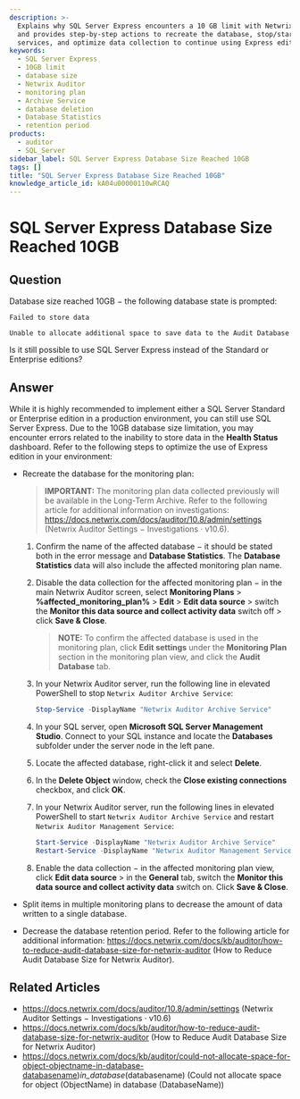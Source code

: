 ```yaml
---
description: >-
  Explains why SQL Server Express encounters a 10 GB limit with Netwrix Auditor
  and provides step-by-step actions to recreate the database, stop/start
  services, and optimize data collection to continue using Express edition.
keywords:
  - SQL Server Express
  - 10GB limit
  - database size
  - Netwrix Auditor
  - monitoring plan
  - Archive Service
  - database deletion
  - Database Statistics
  - retention period
products:
  - auditor
  - SQL_Server
sidebar_label: SQL Server Express Database Size Reached 10GB
tags: []
title: "SQL Server Express Database Size Reached 10GB"
knowledge_article_id: kA04u00000110wRCAQ
---
```


# SQL Server Express Database Size Reached 10GB

## Question

Database size reached 10GB − the following database state is prompted:

```
Failed to store data
```

```
Unable to allocate additional space to save data to the Audit Database
```

Is it still possible to use SQL Server Express instead of the Standard or Enterprise editions?

## Answer

While it is highly recommended to implement either a SQL Server Standard or Enterprise edition in a production environment, you can still use SQL Server Express. Due to the 10GB database size limitation, you may encounter errors related to the inability to store data in the **Health Status** dashboard. Refer to the following steps to optimize the use of Express edition in your environment:

- Recreate the database for the monitoring plan:

  > **IMPORTANT:** The monitoring plan data collected previously will be available in the Long-Term Archive. Refer to the following article for additional information on investigations: https://docs.netwrix.com/docs/auditor/10.8/admin/settings (Netwrix Auditor Settings − Investigations · v10.6).

  1. Confirm the name of the affected database − it should be stated both in the error message and **Database Statistics**. The **Database Statistics** data will also include the affected monitoring plan name.
  2. Disable the data collection for the affected monitoring plan − in the main Netwrix Auditor screen, select **Monitoring Plans** > **%affected_monitoring_plan%** > **Edit** > **Edit data source** > switch the **Monitor this data source and collect activity data** switch off > click **Save & Close**.

     > **NOTE:** To confirm the affected database is used in the monitoring plan, click **Edit settings** under the **Monitoring Plan** section in the monitoring plan view, and click the **Audit Database** tab.
  3. In your Netwrix Auditor server, run the following line in elevated PowerShell to stop `Netwrix Auditor Archive Service`:

     ```powershell
     Stop-Service -DisplayName "Netwrix Auditor Archive Service"
     ```
  4. In your SQL server, open **Microsoft SQL Server Management Studio**. Connect to your SQL instance and locate the **Databases** subfolder under the server node in the left pane.
  5. Locate the affected database, right-click it and select **Delete**.
  6. In the **Delete Object** window, check the **Close existing connections** checkbox, and click **OK**.
  7. In your Netwrix Auditor server, run the following lines in elevated PowerShell to start `Netwrix Auditor Archive Service` and restart `Netwrix Auditor Management Service`:

     ```powershell
     Start-Service -DisplayName "Netwrix Auditor Archive Service"
     Restart-Service -DisplayName "Netwrix Auditor Management Service"
     ```
  8. Enable the data collection − in the affected monitoring plan view, click **Edit data source** > in the **General** tab, switch the **Monitor this data source and collect activity data** switch on. Click **Save & Close**.

- Split items in multiple monitoring plans to decrease the amount of data written to a single database.

- Decrease the database retention period. Refer to the following article for additional information: https://docs.netwrix.com/docs/kb/auditor/how-to-reduce-audit-database-size-for-netwrix-auditor (How to Reduce Audit Database Size for Netwrix Auditor).

## Related Articles

- https://docs.netwrix.com/docs/auditor/10.8/admin/settings (Netwrix Auditor Settings − Investigations · v10.6)
- https://docs.netwrix.com/docs/kb/auditor/how-to-reduce-audit-database-size-for-netwrix-auditor (How to Reduce Audit Database Size for Netwrix Auditor)
- https://docs.netwrix.com/docs/kb/auditor/could-not-allocate-space-for-object-objectname-in-database-databasename)_in_database_(databasename) (Could not allocate space for object (ObjectName) in database (DatabaseName))
